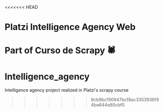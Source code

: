 <<<<<<< HEAD
# Platzi Intelligence Agency Web
Part of Curso de Scrapy 🕷
=======
# Intelligence_agency
Intelligence agency project realized in Platzi's scrapy course
>>>>>>> 9cb9bcf90947bcf8ac3353936f94be644e80cbf0
